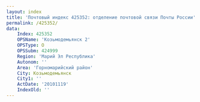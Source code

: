 ```yaml
---
layout: index
title: 'Почтовый индекс 425352: отделение почтовой связи Почты России'
permalink: /425352/
data:
    Index: 425352
    OPSName: 'Козьмодемьянск 2'
    OPSType: О
    OPSSubm: 424999
    Region: 'Марий Эл Республика'
    Autonom: ''
    Area: 'Горномарийский район'
    City: Козьмодемьянск
    City1: ''
    ActDate: '20101119'
    IndexOld: ''
---
```

